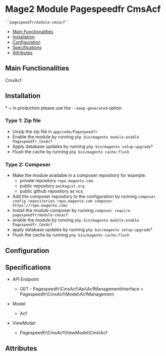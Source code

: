 # Mage2 Module Pagespeedfr CmsAcf

    ``pagespeedfr/module-cmsacf``

 - [Main Functionalities](#markdown-header-main-functionalities)
 - [Installation](#markdown-header-installation)
 - [Configuration](#markdown-header-configuration)
 - [Specifications](#markdown-header-specifications)
 - [Attributes](#markdown-header-attributes)


## Main Functionalities
CmsAcf

## Installation
\* = in production please use the `--keep-generated` option

### Type 1: Zip file

 - Unzip the zip file in `app/code/Pagespeedfr`
 - Enable the module by running `php bin/magento module:enable Pagespeedfr_CmsAcf`
 - Apply database updates by running `php bin/magento setup:upgrade`\*
 - Flush the cache by running `php bin/magento cache:flush`

### Type 2: Composer

 - Make the module available in a composer repository for example:
    - private repository `repo.magento.com`
    - public repository `packagist.org`
    - public github repository as vcs
 - Add the composer repository to the configuration by running `composer config repositories.repo.magento.com composer https://repo.magento.com/`
 - Install the module composer by running `composer require pagespeedfr/module-cmsacf`
 - enable the module by running `php bin/magento module:enable Pagespeedfr_CmsAcf`
 - apply database updates by running `php bin/magento setup:upgrade`\*
 - Flush the cache by running `php bin/magento cache:flush`


## Configuration




## Specifications

 - API Endpoint
	- GET - Pagespeedfr\CmsAcf\Api\AcfManagementInterface > Pagespeedfr\CmsAcf\Model\AcfManagement

 - Model
	- Acf

 - ViewModel
	- Pagespeedfr\CmsAcf\ViewModel\Cms\Acf


## Attributes



